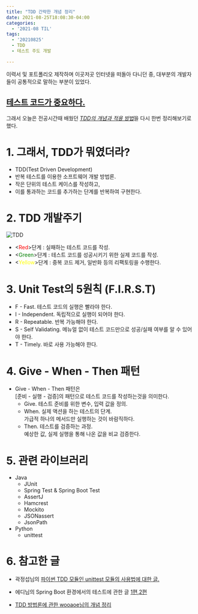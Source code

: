 ```yaml
---
title: "TDD 간략한 개념 정리"
date: 2021-08-25T18:08:30-04:00
categories:
  - '2021-08 TIL'
tags:
  - '20210825'
  - TDD
  - 테스트 주도 개발

---
```


이력서 및 포트폴리오 제작하며 이곳저곳 인터넷을 떠돌아 다니던 중, 대부분의 개발자들이 공통적으로 말하는 부분이 있었다.

## <U>**테스트 코드가 중요하다.**</U>

그래서 오늘은 전공시간때 배웠던 <U>*TDD의 개념과 적용 방법*</U>을 다시 한번 정리해보기로 했다.  

# 1. 그래서, TDD가 뭐였더라?
* TDD(Test Driven Development)
* 반복 테스트를 이용한 소프트웨어 개발 방법론.
* 작은 단위의 테스트 케이스를 작성하고,  
* 이를 통과하는 코드를 추가하는 단계를 반복하여 구현한다.

# 2. TDD 개발주기
![TDD][TDD Life Cycle]

[TDD Life Cycle]: https://blog.kakaocdn.net/dn/u1K6n/btq6Jw68t2Y/Ycnzs6akee9m2xGnxyh9Qk/img.png "TDD Life Cycle"

* \<<a style="color:red;">Red</a>\>단계 : 실패하는 테스트 코드를 작성.
* \<<a style="color:green;">Green</a>\>단계 : 테스트 코드를 성공시키기 위한 실제 코드를 작성.
* \<<a style="color:yellow;">Yellow</a>\>단계 : 중복 코드 제거, 일반화 등의 리팩토링을 수행한다.

# 3. Unit Test의 5원칙 (F.I.R.S.T)

* F - Fast. 테스트 코드의 실행은 빨라야 한다.
* I - Independent. 독립적으로 실행이 되어야 한다.
* R - Repeatable. 반복 가능해야 한다.
* S - Self Validating. 메뉴얼 없이 테스트 코드만으로 성공/실패 여부를 알 수 있어야 한다.
* T - Timely. 바로 사용 가능해야 한다.

# 4. Give - When - Then 패턴

* Give - When - Then 패턴은  
[준비 - 실행 - 검증]의 패턴으로 테스트 코드를 작성하는것을 의미한다.
  * Give. 테스트 준비를 위한 변수, 입력 값을 정의.
  * When. 실제 액션을 하는 테스트의 단계.  
  가급적 하나의 메서드만 실행하는 것이 바람직하다.
  * Then. 테스트를 검증하는 과정.  
  예상한 값, 실제 실행을 통해 나온 값을 비교 검증한다.

# 5. 관련 라이브러리

* Java
  * JUnit
  * Spring Test & Spring Boot Test
  * AssertJ
  * Hamcrest
  * Mockito
  * JSONassert
  * JsonPath
* Python
  * unittest

# 6. 참고한 글
* 곽정섭님의 [파이썬 TDD 모듈인 unittest 모듈의 사용법에 대한 글.](http://labs.brandi.co.kr/2018/06/07/kwakjs.html "TDD(파이썬) : 테스트 잘 하고 계신가요?")

* 에디님의 Spring Boot 환경에서의 테스트에 관한 글 [1편](https://brunch.co.kr/@springboot/207),[2편](https://brunch.co.kr/@springboot/292)

* [TDD 방법론에 관한 wooaoe님의 개념 정리](https://wooaoe.tistory.com/33)